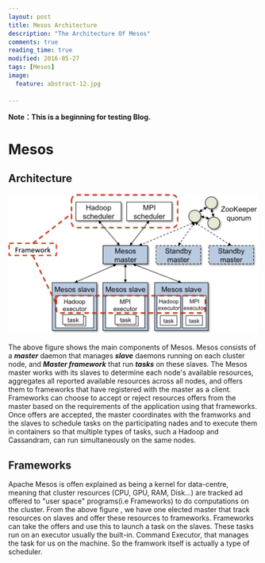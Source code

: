 ```yaml
---
layout: post
title: Mesos Architecture
description: "The Architecture Of Mesos"
comments: true
reading_time: true
modified: 2016-05-27
tags: [Mesos]
image:
  feature: abstract-12.jpg

---
```


<strong>Note：This is a beginning for testing Blog.</strong>
<h1>Mesos</h1>
<h2>Architecture</h2>

![mesos-architecture.jpg](https://raw.githubusercontent.com/Sun-zhe/sun-zhe.github.io/master/images/mesos/mesos-architecture.jpg)

   The above figure shows the main components of Mesos. Mesos consists of a ***master*** daemon that manages ***slave*** daemons running on each cluster node, and ***Master framework*** that run ***tasks*** on these slaves.
   The Mesos master works with its slaves to determine each node's available resources, aggregates all reported available resources across all nodes, and offers them to frameworks that have registered with the master as a client. Frameworks can choose to accept or reject resources offers from the master based on the requirements of the application using that frameworks. Once offers are accepted, the master coordinates with the framworks and the slaves to schedule tasks on the participating nades and to execute them in containers so that multiple types of tasks, such a Hadoop and Cassandram, can run simultaneously on the same nodes.

<h2>Frameworks</h2>
   Apache Mesos is offen explained as being a kernel for data-centre, meaning that cluster resources (CPU, GPU, RAM, Disk...) are tracked ad offered to "user space" programs(i.e Frameworks) to do computations on the cluster.
   From the above figure <Mesos-Architecture>, we have one elected master that track resources on slaves and offer these resources to frameworks. Frameworks can take the offers and use this to launch a task on the slaves. These tasks run on an executor usually the built-in. Command Executor, that manages the task for us on the machine. So the framwork itself is actually a type of scheduler.







